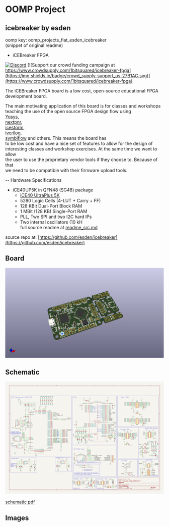 # OOMP Project  
## icebreaker  by esden  
  
oomp key: oomp_projects_flat_esden_icebreaker  
(snippet of original readme)  
  
- iCEBreaker FPGA  
  
[![Discord](https://img.shields.io/discord/613131135903596547?logo=discord)](https://discord.gg/P7FYThy) [![Support our crowd funding campaign at https://www.crowdsupply.com/1bitsquared/icebreaker-fpga](https://img.shields.io/badge/crowd_supply-support_us-27B1AC.svg)](https://www.crowdsupply.com/1bitsquared/icebreaker-fpga)  
  
The iCEBreaker FPGA board is a low cost, open-source educational FPGA  
development board.  
  
The main motivating application of this board is for classes and workshops  
teaching the use of the open source FPGA design flow using  
[Yosys](http://www.clifford.at/yosys/),  
[nextpnr](https://github.com/YosysHQ/nextpnr),  
[icestorm](http://www.clifford.at/icestorm/),  
[iverilog](http://iverilog.icarus.com/),  
[symbiflow](https://github.com/SymbiFlow) and others. This means the board has  
to be low cost and have a nice set of features to allow for the design of  
interesting classes and workshop exercises. At the same time we want to allow  
the user to use the proprietary vendor tools if they choose to. Because of that  
we need to be compatible with their firmware upload tools.  
  
-- Hardware Specifications  
  
* iCE40UP5K in QFN48 (SG48) package  
  * [iCE40 UltraPlus 5K](http://www.latticesemi.com/-/media/LatticeSemi/Documents/DataSheets/iCE/iCE40-UltraPlus-Family-Data-Sheet.ashx)  
  * 5280 Logic Cells (4-LUT + Carry + FF)  
  * 128 KBit Dual-Port Block RAM  
  * 1 MBit (128 KB) Single-Port RAM  
  * PLL, Two SPI and two I2C hard IPs  
  * Two internal oscillators (10 kH  
  full source readme at [readme_src.md](readme_src.md)  
  
source repo at: [https://github.com/esden/icebreaker](https://github.com/esden/icebreaker)  
## Board  
  
[![working_3d.png](working_3d_600.png)](working_3d.png)  
## Schematic  
  
[![working_schematic.png](working_schematic_600.png)](working_schematic.png)  
  
[schematic pdf](working_schematic.pdf)  
## Images  
